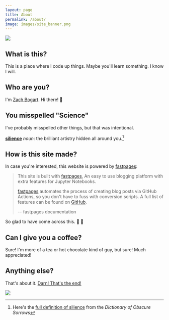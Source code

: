 ```yaml
---
layout: page
title: About
permalink: /about/
image: images/site_banner.png
---
```


![]({{site.baseurl}}/images/excited.png)

## What is this?

This is a place where I code up things. Maybe you'll learn something. I know I will.

## Who are you?

I'm [Zach Bogart](https://zachbogart.com/about/). Hi there! 👋

## You misspelled "Science"

I've probably misspelled other things, but that was intentional.

**[silience](https://youtu.be/i_DZHALK2yE)** *noun*: the brilliant artistry hidden all around you.[^1]

## How is this site made?

In case you're interested, this website is powered by [fastpages](https://github.com/fastai/fastpages):

> This site is built with [fastpages](https://github.com/fastai/fastpages), An easy to use blogging platform with extra features for Jupyter Notebooks.
> <!-- ![]({{site.baseurl}}/images/diagram.png "https://github.com/fastai/fastpages") -->
> 
> [fastpages](https://github.com/fastai/fastpages) automates the process of creating blog posts via GitHub Actions, so you don't have to fuss with conversion scripts.  A full list of features can be found on [GitHub](https://github.com/fastai/fastpages).  
>
> -- fastpages documentation

So glad to have come across this. 🙏 💖

## Can I give you a coffee?

Sure! I'm more of a tea or hot chocolate kind of guy, but sure! Much appreciated!

<script type='text/javascript' src='https://ko-fi.com/widgets/widget_2.js'></script><script type='text/javascript'>kofiwidget2.init('Give me a "coffee" (read "tea" or "hot chocolate")', '#FE5C62', 'G2G81P6UM');kofiwidget2.draw();</script> 

## Anything else?

That's about it. [Darn! That's the end!](https://youtu.be/YkAX7Vk3JEw?t=2m52s)

![]({{site.baseurl}}/images/asleep.png)

[^1]:Here's the [full definition of silience](https://www.dictionaryofobscuresorrows.com/post/49792543182/silience) from the *Dictionary of Obscure Sorrows*